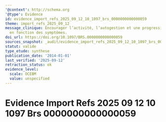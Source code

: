 ```yaml
---
'@context': http://schema.org
'@type': Evidence
id: evidence_import_refs_2025_09_12_10_1097_brs_0000000000000059
theme: import_refs_2025_09_12
message_clinique: Encourager l’activité, l’autogestion et une progression graduée
  en fonction des symptômes.
doi_url: https://doi.org/10.1097/BRS.0000000000000059
sources_snapshot: _audit/evidence_import_refs_2025_09_12_10_1097_brs_0000000000000059.json
statut: valide
type_etude: synthese
publication_date: '2014-01-01'
last_verified: '2025-09-12'
retraction_status: ok
evidence_level:
  scale: OCEBM
  value: unspecified
---
```

# Evidence Import Refs 2025 09 12 10 1097 Brs 0000000000000059

